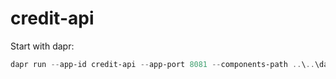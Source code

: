 # credit-api
Start with dapr:
```powershell
dapr run --app-id credit-api --app-port 8081 --components-path ..\..\dapr\components -- go run credit-api 
```